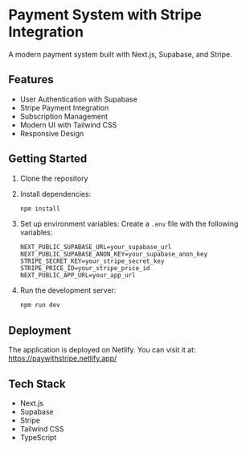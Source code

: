 # Payment System with Stripe Integration

A modern payment system built with Next.js, Supabase, and Stripe.

## Features

- User Authentication with Supabase
- Stripe Payment Integration
- Subscription Management
- Modern UI with Tailwind CSS
- Responsive Design

## Getting Started

1. Clone the repository
2. Install dependencies:
   ```bash
   npm install
   ```
3. Set up environment variables:
   Create a `.env` file with the following variables:
   ```
   NEXT_PUBLIC_SUPABASE_URL=your_supabase_url
   NEXT_PUBLIC_SUPABASE_ANON_KEY=your_supabase_anon_key
   STRIPE_SECRET_KEY=your_stripe_secret_key
   STRIPE_PRICE_ID=your_stripe_price_id
   NEXT_PUBLIC_APP_URL=your_app_url
   ```

4. Run the development server:
   ```bash
   npm run dev
   ```

## Deployment

The application is deployed on Netlify. You can visit it at: https://paywithstripe.netlify.app/

## Tech Stack

- Next.js
- Supabase
- Stripe
- Tailwind CSS
- TypeScript
